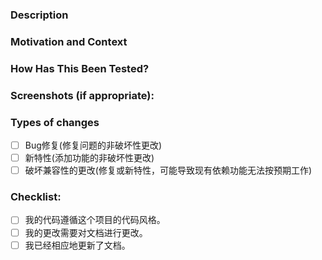<!--- 摘要 -->

### Description
<!--- 变更的详细描述 -->

### Motivation and Context
<!--- 动机和背景→为什么需要这次更改?它解决了什么问题?。。。-->
<!--- 如果它修复了一个打开的问题，请链接到这里的问题。 -->

### How Has This Been Tested?
<!--- 请详细描述是如何测试本次的更改。 -->
<!--- 包括测试环境的详细信息，测试运行步骤，以了解如何运行 -->
<!--- 本次更改会影响代码的其他区域，等等。-->

### Screenshots (if appropriate):

<!--- 截屏及其说明。-->

### Types of changes
<!--- 您的代码引入了哪些类型的更改?在所有适用的方格内加上“x”: -->

- [ ] Bug修复(修复问题的非破坏性更改)
- [ ] 新特性(添加功能的非破坏性更改)
- [ ] 破坏兼容性的更改(修复或新特性，可能导致现有依赖功能无法按预期工作)

### Checklist:
<!--- 复习一下下面所有的要点，并在所有适用的框中加上“x”。 -->
- [ ] 我的代码遵循这个项目的代码风格。
- [ ] 我的更改需要对文档进行更改。
- [ ] 我已经相应地更新了文档。
